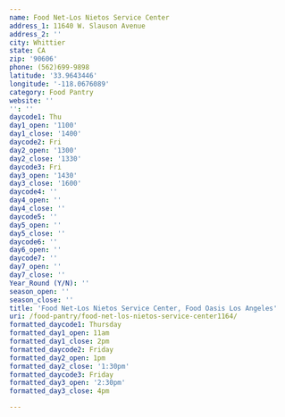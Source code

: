 ```yaml
---
name: Food Net-Los Nietos Service Center
address_1: 11640 W. Slauson Avenue
address_2: ''
city: Whittier
state: CA
zip: '90606'
phone: (562)699-9898
latitude: '33.9643446'
longitude: '-118.0676089'
category: Food Pantry
website: ''
'': ''
daycode1: Thu
day1_open: '1100'
day1_close: '1400'
daycode2: Fri
day2_open: '1300'
day2_close: '1330'
daycode3: Fri
day3_open: '1430'
day3_close: '1600'
daycode4: ''
day4_open: ''
day4_close: ''
daycode5: ''
day5_open: ''
day5_close: ''
daycode6: ''
day6_open: ''
daycode7: ''
day7_open: ''
day7_close: ''
Year_Round (Y/N): ''
season_open: ''
season_close: ''
title: 'Food Net-Los Nietos Service Center, Food Oasis Los Angeles'
uri: /food-pantry/food-net-los-nietos-service-center1164/
formatted_daycode1: Thursday
formatted_day1_open: 11am
formatted_day1_close: 2pm
formatted_daycode2: Friday
formatted_day2_open: 1pm
formatted_day2_close: '1:30pm'
formatted_daycode3: Friday
formatted_day3_open: '2:30pm'
formatted_day3_close: 4pm

---
```

